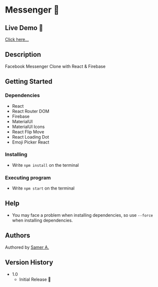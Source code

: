 # Messenger 🚀

## Live Demo 🔴

[Click here...](https://samer-messenger.firebaseapp.com/)

## Description

Facebook Messenger Clone with React & Firebase

## Getting Started

### Dependencies

- React
- React Router DOM
- Firebase
- MaterialUI
- MaterialUI Icons
- React Flip Move
- React Loading Dot
- Emoji Picker React

### Installing

- Write `npm install` on the terminal

### Executing program

- Write `npm start` on the terminal

## Help

- You may face a problem when installing dependencies, so use `--force` when installing dependencies.

## Authors

Authored by [Samer A.](https://cleversamer.web.app/)

## Version History

- 1.0
  - Initial Release 🚀
